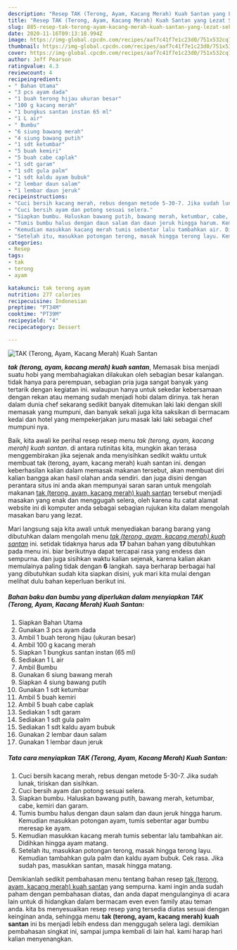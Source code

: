 ```yaml
---
description: "Resep TAK (Terong, Ayam, Kacang Merah) Kuah Santan yang Lezat Sekali"
title: "Resep TAK (Terong, Ayam, Kacang Merah) Kuah Santan yang Lezat Sekali"
slug: 885-resep-tak-terong-ayam-kacang-merah-kuah-santan-yang-lezat-sekali
date: 2020-11-16T09:13:18.994Z
image: https://img-global.cpcdn.com/recipes/aaf7c41f7e1c23d0/751x532cq70/tak-terong-ayam-kacang-merah-kuah-santan-foto-resep-utama.jpg
thumbnail: https://img-global.cpcdn.com/recipes/aaf7c41f7e1c23d0/751x532cq70/tak-terong-ayam-kacang-merah-kuah-santan-foto-resep-utama.jpg
cover: https://img-global.cpcdn.com/recipes/aaf7c41f7e1c23d0/751x532cq70/tak-terong-ayam-kacang-merah-kuah-santan-foto-resep-utama.jpg
author: Jeff Pearson
ratingvalue: 4.3
reviewcount: 4
recipeingredient:
- " Bahan Utama"
- "3 pcs ayam dada"
- "1 buah terong hijau ukuran besar"
- "100 g kacang merah"
- "1 bungkus santan instan 65 ml"
- "1 L air"
- " Bumbu"
- "6 siung bawang merah"
- "4 siung bawang putih"
- "1 sdt ketumbar"
- "5 buah kemiri"
- "5 buah cabe caplak"
- "1 sdt garam"
- "1 sdt gula palm"
- "1 sdt kaldu ayam bubuk"
- "2 lembar daun salam"
- "1 lembar daun jeruk"
recipeinstructions:
- "Cuci bersih kacang merah, rebus dengan metode 5-30-7. Jika sudah lunak, tiriskan dan sisihkan."
- "Cuci bersih ayam dan potong sesuai selera."
- "Siapkan bumbu. Haluskan bawang putih, bawang merah, ketumbar, cabe, kemiri dan garam."
- "Tumis bumbu halus dengan daun salam dan daun jeruk hingga harum. Kemudian masukkan potongan ayam, tumis sebentar agar bumbu meresap ke ayam."
- "Kemudian masukkan kacang merah tumis sebentar lalu tambahkan air. Didihkan hingga ayam matang."
- "Setelah itu, masukkan potongan terong, masak hingga terong layu. Kemudian tambahkan gula palm dan kaldu ayam bubuk. Cek rasa. Jika sudah pas, masukkan santan, masak hingga matang."
categories:
- Resep
tags:
- tak
- terong
- ayam

katakunci: tak terong ayam 
nutrition: 277 calories
recipecuisine: Indonesian
preptime: "PT34M"
cooktime: "PT39M"
recipeyield: "4"
recipecategory: Dessert

---
```



![TAK (Terong, Ayam, Kacang Merah) Kuah Santan](https://img-global.cpcdn.com/recipes/aaf7c41f7e1c23d0/751x532cq70/tak-terong-ayam-kacang-merah-kuah-santan-foto-resep-utama.jpg)

<b><i>tak (terong, ayam, kacang merah) kuah santan</i></b>, Memasak bisa menjadi suatu hobi yang membahagiakan dilakukan oleh sebagian besar kalangan. tidak hanya para perempuan, sebagian pria juga sangat banyak yang tertarik dengan kegiatan ini. walaupun hanya untuk sekedar kebersamaan dengan rekan atau memang sudah menjadi hobi dalam dirinya. tak heran dalam dunia chef sekarang sedikit banyak ditemukan laki laki dengan skill memasak yang mumpuni, dan banyak sekali juga kita saksikan di bermacam kedai dan hotel yang mempekerjakan juru masak laki laki sebagai chef mumpuni nya.



Baik, kita awali ke perihal resep resep menu <i>tak (terong, ayam, kacang merah) kuah santan</i>. di antara rutinitas kita, mungkin akan terasa menggembirakan jika sejenak anda menyisihkan sedikit waktu untuk membuat tak (terong, ayam, kacang merah) kuah santan ini. dengan keberhasilan kalian dalam memasak makanan tersebut, akan membuat diri kalian bangga akan hasil olahan anda sendiri. dan juga disini dengan perantara situs ini anda akan mempunyai saran saran untuk mengolah makanan <u>tak (terong, ayam, kacang merah) kuah santan</u> tersebut menjadi masakan yang enak dan menggugah selera, oleh karena itu catat alamat website ini di komputer anda sebagai sebagian rujukan kita dalam mengolah masakan baru yang lezat.


Mari langsung saja kita awali untuk menyediakan barang barang yang dibutuhkan dalam mengolah menu <u><i>tak (terong, ayam, kacang merah) kuah santan</i></u> ini. setidak tidaknya harus ada <b>17</b> bahan bahan yang dibutuhkan pada menu ini. biar berikutnya dapat tercapai rasa yang endess dan sempurna. dan juga sisihkan waktu kalian sejenak, karena kalian akan memulainya paling tidak dengan <b>6</b> langkah. saya berharap berbagai hal yang dibutuhkan sudah kita siapkan disini, yuk mari kita mulai dengan melihat dulu bahan keperluan berikut ini.

<!--inarticleads1-->

##### Bahan baku dan bumbu yang diperlukan dalam menyiapkan TAK (Terong, Ayam, Kacang Merah) Kuah Santan:

1. Siapkan  Bahan Utama
1. Gunakan 3 pcs ayam dada
1. Ambil 1 buah terong hijau (ukuran besar)
1. Ambil 100 g kacang merah
1. Siapkan 1 bungkus santan instan (65 ml)
1. Sediakan 1 L air
1. Ambil  Bumbu
1. Gunakan 6 siung bawang merah
1. Siapkan 4 siung bawang putih
1. Gunakan 1 sdt ketumbar
1. Ambil 5 buah kemiri
1. Ambil 5 buah cabe caplak
1. Sediakan 1 sdt garam
1. Sediakan 1 sdt gula palm
1. Sediakan 1 sdt kaldu ayam bubuk
1. Gunakan 2 lembar daun salam
1. Gunakan 1 lembar daun jeruk




<!--inarticleads2-->

##### Tata cara menyiapkan TAK (Terong, Ayam, Kacang Merah) Kuah Santan:

1. Cuci bersih kacang merah, rebus dengan metode 5-30-7. Jika sudah lunak, tiriskan dan sisihkan.
1. Cuci bersih ayam dan potong sesuai selera.
1. Siapkan bumbu. Haluskan bawang putih, bawang merah, ketumbar, cabe, kemiri dan garam.
1. Tumis bumbu halus dengan daun salam dan daun jeruk hingga harum. Kemudian masukkan potongan ayam, tumis sebentar agar bumbu meresap ke ayam.
1. Kemudian masukkan kacang merah tumis sebentar lalu tambahkan air. Didihkan hingga ayam matang.
1. Setelah itu, masukkan potongan terong, masak hingga terong layu. Kemudian tambahkan gula palm dan kaldu ayam bubuk. Cek rasa. Jika sudah pas, masukkan santan, masak hingga matang.




Demikianlah sedikit pembahasan menu tentang bahan resep <u>tak (terong, ayam, kacang merah) kuah santan</u> yang sempurna. kami ingin anda sudah paham dengan pembahasan diatas, dan anda dapat mengulanginya di acara lain untuk di hidangkan dalam bermacam even even family atau teman anda. kita bs menyesuaikan resep resep yang tersedia diatas sesuai dengan keinginan anda, sehingga menu <b>tak (terong, ayam, kacang merah) kuah santan</b> ini bs menjadi lebih endess dan menggugah selera lagi. demikian pembahasan singkat ini, sampai jumpa kembali di lain hal. kami harap hari kalian menyenangkan.
